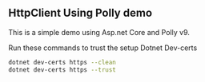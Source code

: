 ## HttpClient Using Polly demo

This is a simple demo using Asp.net Core and Polly v9. 


Run these commands to trust the setup Dotnet Dev-certs

```bash
dotnet dev-certs https --clean
dotnet dev-certs https --trust

```